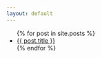 ```yaml
---
layout: default
---
```

<ul>
   {% for post in site.posts %}
      <li><a href="{{ page.url | prepend: site.baseurl }}" title="{{ post.title }}">{{ post.title }}</a></li>
   {% endfor %}
</ul>
